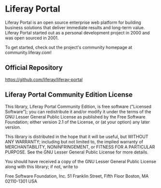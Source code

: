 # Liferay Portal
Liferay Portal is an open source enterprise web platform for building business solutions that deliver immediate results and long-term value. Liferay Portal started out as a personal development project in 2000 and was open sourced in 2001.

To get started, check out the project's community homepage at community.liferay.com!

## Official Repository
https://github.com/liferay/liferay-portal

## Liferay Portal Community Edition License
This library, Liferay Portal Community Edition, is free software ("Licensed Software"); you can redistribute it and/or modify it under the terms of the GNU Lesser General Public License as published by the Free Software Foundation; either version 2.1 of the License, or (at your option) any later version.

This library is distributed in the hope that it will be useful, but WITHOUT ANY WARRANTY; including but not limited to, the implied warranty of MERCHANTABILITY, NONINFRINGEMENT, or FITNESS FOR A PARTICULAR PURPOSE. See the GNU Lesser General Public License for more details.

You should have received a copy of the GNU Lesser General Public License along with this library; if not, write to

Free Software Foundation, Inc.
51 Franklin Street, Fifth Floor
Boston, MA 02110-1301 USA
